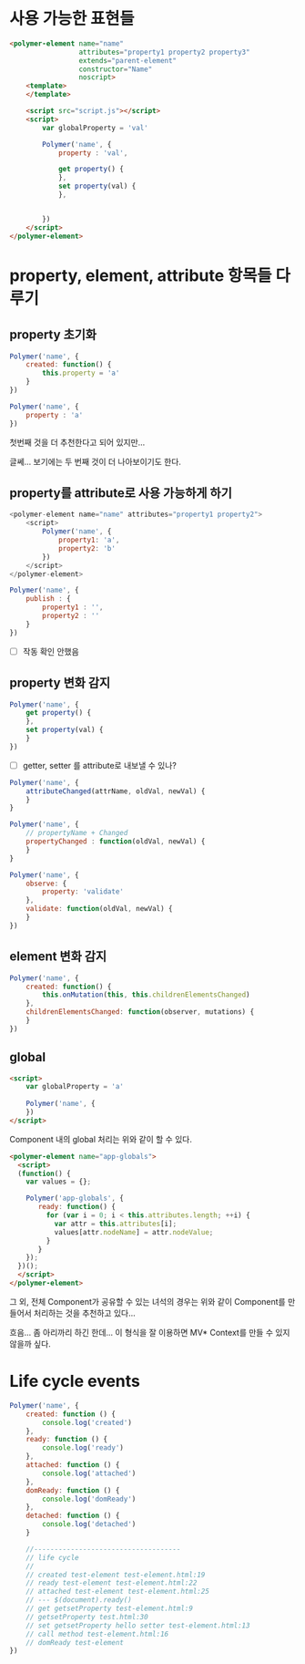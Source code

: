 사용 가능한 표현들
==================================

```html
<polymer-element name="name"
                 attributes="property1 property2 property3"
                 extends="parent-element"
                 constructor="Name"
                 noscript>
    <template>
    </template>

    <script src="script.js"></script>
    <script>
        var globalProperty = 'val'

        Polymer('name', {
            property : 'val',

            get property() {
            },
            set property(val) {
            },


        })
    </script>
</polymer-element>

```



property, element, attribute 항목들 다루기
==================================

## property 초기화

```js        
Polymer('name', { 
    created: function() { 
        this.property = 'a' 
    } 
})
```

```js
Polymer('name', { 
    property : 'a'
})
```

첫번째 것을 더 추천한다고 되어 있지만... 

글쎄... 보기에는 두 번째 것이 더 나아보이기도 한다.

## property를 attribute로 사용 가능하게 하기

```js
<polymer-element name="name" attributes="property1 property2">
    <script>
        Polymer('name', {
            property1: 'a',
            property2: 'b'
        })
    </script>
</polymer-element>
```

```js
Polymer('name', { 
    publish : { 
        property1 : '', 
        property2 : '' 
    } 
})
```

- [ ] 작동 확인 안했음  
    
## property 변화 감지

```js
Polymer('name', {
    get property() {
    },
    set property(val) {
    }
})
```

- [ ] getter, setter 를 attribute로 내보낼 수 있나?

```js
Polymer('name', {
    attributeChanged(attrName, oldVal, newVal) {
    }
}
```

```js
Polymer('name', {
    // propertyName + Changed
    propertyChanged : function(oldVal, newVal) {
    }
}
```

```js
Polymer('name', {
    observe: {
        property: 'validate'
    },
    validate: function(oldVal, newVal) {
    }
})
```


## element 변화 감지

```js
Polymer('name', {
    created: function() {
        this.onMutation(this, this.childrenElementsChanged)
    },
    childrenElementsChanged: function(observer, mutations) {
    }
})
```


## global

```html
<script>
    var globalProperty = 'a'
    
    Polymer('name', {
    })
</script>
```

Component 내의 global 처리는 위와 같이 할 수 있다.

```html
<polymer-element name="app-globals">
  <script>
  (function() {
    var values = {};

    Polymer('app-globals', {
       ready: function() {
         for (var i = 0; i < this.attributes.length; ++i) {
           var attr = this.attributes[i];
           values[attr.nodeName] = attr.nodeValue;
         }
       }
    });
  })();
  </script>
</polymer-element>
```

그 외, 전체 Component가 공유할 수 있는 녀석의 경우는 위와 같이 Component를 만들어서 처리하는 것을 추천하고 있다...

흐음... 좀 아리까리 하긴 한데... 이 형식을 잘 이용하면 MV* Context를 만들 수 있지 않을까 싶다.



Life cycle events
===============================================

```js
Polymer('name', {
    created: function () {
        console.log('created')
    },
    ready: function () {
        console.log('ready')
    },
    attached: function () {
        console.log('attached')
    },
    domReady: function () {
        console.log('domReady')
    },
    detached: function () {
        console.log('detached')
    }

    //------------------------------------
    // life cycle
    //
    // created test-element test-element.html:19
    // ready test-element test-element.html:22
    // attached test-element test-element.html:25
    // --- $(document).ready()
    // get getsetProperty test-element.html:9
    // getsetProperty test.html:30
    // set getsetProperty hello setter test-element.html:13
    // call method test-element.html:16
    // domReady test-element
})


```
